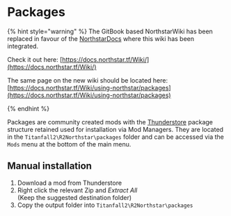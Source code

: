 # Packages

{% hint style="warning" %}
The GitBook based NorthstarWiki has been replaced in favour of the [NorthstarDocs](https://docs.northstar.tf/) where this wiki has been integrated.

Check it out here: [https://docs.northstar.tf/Wiki/](https://docs.northstar.tf/Wiki/)

The same page on the new wiki should be located here: [https://docs.northstar.tf/Wiki/using-northstar/packages](https://docs.northstar.tf/Wiki/using-northstar/packages)

{% endhint %}

Packages are community created mods with the [Thunderstore](https://northstar.thunderstore.io/) package structure retained used for installation via Mod Managers. They are located in the `Titanfall2\R2Northstar\packages` folder and can be accessed via the `Mods` menu at the bottom of the main menu.

## Manual installation

1. Download a mod from Thunderstore
2. Right click the relevant Zip and _Extract All_ \
   (Keep the suggested destination folder)
3. Copy the output folder into `Titanfall2\R2Northstar\packages`
